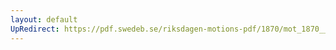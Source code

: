 ```yaml
---
layout: default
UpRedirect: https://pdf.swedeb.se/riksdagen-motions-pdf/1870/mot_1870__ak__00024/mot_1870__ak__00024_018.pdf
---
```

